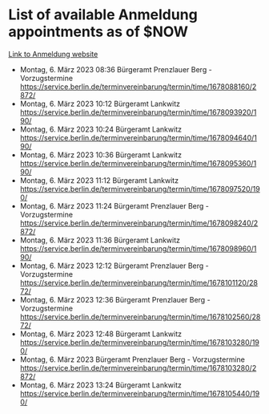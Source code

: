 # List of available Anmeldung appointments as of $NOW
[Link to Anmeldung website](https://service.berlin.de/terminvereinbarung/termin/tag.php?termin=1&anliegen[]=120686&dienstleisterlist=122210,122217,327316,122219,327312,122227,327314,122231,327346,122243,327348,122254,122252,329742,122260,329745,122262,329748,122271,327278,122273,327274,122277,327276,330436,122280,327294,122282,327290,122284,327292,122291,327270,122285,327266,122286,327264,122296,327268,150230,329760,122297,327286,122294,327284,122312,329763,122314,329775,122304,327330,122311,327334,122309,327332,317869,122281,327352,122279,329772,122283,122276,327324,122274,327326,122267,329766,122246,327318,122251,327320,122257,327322,122208,327298,122226,327300&herkunft=http%3A%2F%2Fservice.berlin.de%2Fdienstleistung%2F120686%2F)
- Montag, 6. März 2023 08:36 Bürgeramt Prenzlauer Berg - Vorzugstermine https://service.berlin.de/terminvereinbarung/termin/time/1678088160/2872/
- Montag, 6. März 2023 10:12 Bürgeramt Lankwitz https://service.berlin.de/terminvereinbarung/termin/time/1678093920/190/
- Montag, 6. März 2023 10:24 Bürgeramt Lankwitz https://service.berlin.de/terminvereinbarung/termin/time/1678094640/190/
- Montag, 6. März 2023 10:36 Bürgeramt Lankwitz https://service.berlin.de/terminvereinbarung/termin/time/1678095360/190/
- Montag, 6. März 2023 11:12 Bürgeramt Lankwitz https://service.berlin.de/terminvereinbarung/termin/time/1678097520/190/
- Montag, 6. März 2023 11:24 Bürgeramt Prenzlauer Berg - Vorzugstermine https://service.berlin.de/terminvereinbarung/termin/time/1678098240/2872/
- Montag, 6. März 2023 11:36 Bürgeramt Lankwitz https://service.berlin.de/terminvereinbarung/termin/time/1678098960/190/
- Montag, 6. März 2023 12:12 Bürgeramt Prenzlauer Berg - Vorzugstermine https://service.berlin.de/terminvereinbarung/termin/time/1678101120/2872/
- Montag, 6. März 2023 12:36 Bürgeramt Prenzlauer Berg - Vorzugstermine https://service.berlin.de/terminvereinbarung/termin/time/1678102560/2872/
- Montag, 6. März 2023 12:48 Bürgeramt Lankwitz https://service.berlin.de/terminvereinbarung/termin/time/1678103280/190/
- Montag, 6. März 2023  Bürgeramt Prenzlauer Berg - Vorzugstermine https://service.berlin.de/terminvereinbarung/termin/time/1678103280/2872/
- Montag, 6. März 2023 13:24 Bürgeramt Lankwitz https://service.berlin.de/terminvereinbarung/termin/time/1678105440/190/

